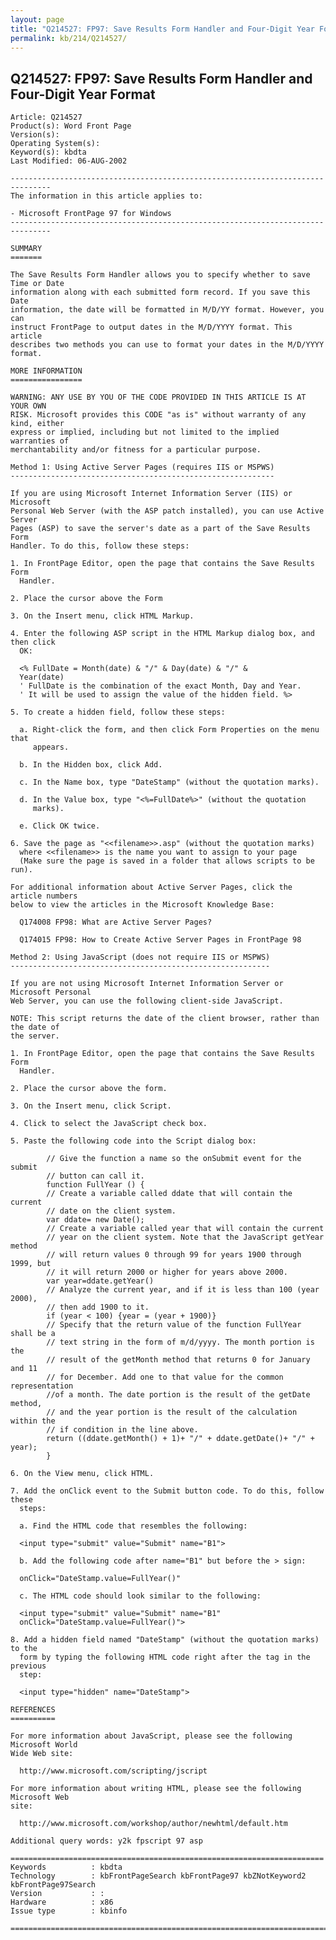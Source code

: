 ```yaml
---
layout: page
title: "Q214527: FP97: Save Results Form Handler and Four-Digit Year Format"
permalink: kb/214/Q214527/
---
```


## Q214527: FP97: Save Results Form Handler and Four-Digit Year Format

	Article: Q214527
	Product(s): Word Front Page
	Version(s): 
	Operating System(s): 
	Keyword(s): kbdta
	Last Modified: 06-AUG-2002
	
	-------------------------------------------------------------------------------
	The information in this article applies to:
	
	- Microsoft FrontPage 97 for Windows 
	-------------------------------------------------------------------------------
	
	SUMMARY
	=======
	
	The Save Results Form Handler allows you to specify whether to save Time or Date
	information along with each submitted form record. If you save this Date
	information, the date will be formatted in M/D/YY format. However, you can
	instruct FrontPage to output dates in the M/D/YYYY format. This article
	describes two methods you can use to format your dates in the M/D/YYYY format.
	
	MORE INFORMATION
	================
	
	WARNING: ANY USE BY YOU OF THE CODE PROVIDED IN THIS ARTICLE IS AT YOUR OWN
	RISK. Microsoft provides this CODE "as is" without warranty of any kind, either
	express or implied, including but not limited to the implied warranties of
	merchantability and/or fitness for a particular purpose.
	
	Method 1: Using Active Server Pages (requires IIS or MSPWS)
	-----------------------------------------------------------
	
	If you are using Microsoft Internet Information Server (IIS) or Microsoft
	Personal Web Server (with the ASP patch installed), you can use Active Server
	Pages (ASP) to save the server's date as a part of the Save Results Form
	Handler. To do this, follow these steps:
	
	1. In FrontPage Editor, open the page that contains the Save Results Form
	  Handler.
	
	2. Place the cursor above the Form
	
	3. On the Insert menu, click HTML Markup.
	
	4. Enter the following ASP script in the HTML Markup dialog box, and then click
	  OK:
	
	  <% FullDate = Month(date) & "/" & Day(date) & "/" &
	  Year(date)
	  ' FullDate is the combination of the exact Month, Day and Year.
	  ' It will be used to assign the value of the hidden field. %>
	
	5. To create a hidden field, follow these steps:
	
	  a. Right-click the form, and then click Form Properties on the menu that
	     appears.
	
	  b. In the Hidden box, click Add.
	
	  c. In the Name box, type "DateStamp" (without the quotation marks).
	
	  d. In the Value box, type "<%=FullDate%>" (without the quotation
	     marks).
	
	  e. Click OK twice.
	
	6. Save the page as "<<filename>>.asp" (without the quotation marks)
	  where <<filename>> is the name you want to assign to your page
	  (Make sure the page is saved in a folder that allows scripts to be run).
	
	For additional information about Active Server Pages, click the article numbers
	below to view the articles in the Microsoft Knowledge Base:
	
	  Q174008 FP98: What are Active Server Pages?
	
	  Q174015 FP98: How to Create Active Server Pages in FrontPage 98
	
	Method 2: Using JavaScript (does not require IIS or MSPWS)
	----------------------------------------------------------
	
	If you are not using Microsoft Internet Information Server or Microsoft Personal
	Web Server, you can use the following client-side JavaScript.
	
	NOTE: This script returns the date of the client browser, rather than the date of
	the server.
	
	1. In FrontPage Editor, open the page that contains the Save Results Form
	  Handler.
	
	2. Place the cursor above the form.
	
	3. On the Insert menu, click Script.
	
	4. Click to select the JavaScript check box.
	
	5. Paste the following code into the Script dialog box:
	
	        // Give the function a name so the onSubmit event for the submit
	        // button can call it.
	        function FullYear () {
	        // Create a variable called ddate that will contain the current
	        // date on the client system.
	        var ddate= new Date();
	        // Create a variable called year that will contain the current
	        // year on the client system. Note that the JavaScript getYear method
	        // will return values 0 through 99 for years 1900 through 1999, but
	        // it will return 2000 or higher for years above 2000.
	        var year=ddate.getYear()
	        // Analyze the current year, and if it is less than 100 (year 2000),
	        // then add 1900 to it.
	        if (year < 100) {year = (year + 1900)}
	        // Specify that the return value of the function FullYear shall be a
	        // text string in the form of m/d/yyyy. The month portion is the
	        // result of the getMonth method that returns 0 for January and 11
	        // for December. Add one to that value for the common representation
	        //of a month. The date portion is the result of the getDate method,
	        // and the year portion is the result of the calculation within the
	        // if condition in the line above.
	        return ((ddate.getMonth() + 1)+ "/" + ddate.getDate()+ "/" + year);
	        }
	
	6. On the View menu, click HTML.
	
	7. Add the onClick event to the Submit button code. To do this, follow these
	  steps:
	
	  a. Find the HTML code that resembles the following:
	
	  <input type="submit" value="Submit" name="B1">
	
	  b. Add the following code after name="B1" but before the > sign:
	
	  onClick="DateStamp.value=FullYear()"
	
	  c. The HTML code should look similar to the following:
	
	  <input type="submit" value="Submit" name="B1"
	  onClick="DateStamp.value=FullYear()">
	
	8. Add a hidden field named "DateStamp" (without the quotation marks) to the
	  form by typing the following HTML code right after the tag in the previous
	  step:
	
	  <input type="hidden" name="DateStamp">
	
	REFERENCES
	==========
	
	For more information about JavaScript, please see the following Microsoft World
	Wide Web site:
	
	  http://www.microsoft.com/scripting/jscript
	
	For more information about writing HTML, please see the following Microsoft Web
	site:
	
	  http://www.microsoft.com/workshop/author/newhtml/default.htm
	
	Additional query words: y2k fpscript 97 asp
	
	======================================================================
	Keywords          : kbdta 
	Technology        : kbFrontPageSearch kbFrontPage97 kbZNotKeyword2 kbFrontPage97Search
	Version           : :
	Hardware          : x86
	Issue type        : kbinfo
	
	=============================================================================
	
